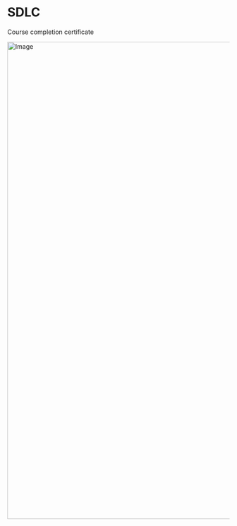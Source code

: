 # SDLC
Course completion certificate 

<img width="1920" height="1080" alt="Image" src="https://github.com/user-attachments/assets/83e5adf9-b882-4abe-ab73-c0781f28f548" />
